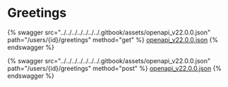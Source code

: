 # Greetings

{% swagger src="../../../../../../../.gitbook/assets/openapi_v22.0.0.json" path="/users/{id}/greetings" method="get" %}
[openapi_v22.0.0.json](../../../../../../../.gitbook/assets/openapi_v22.0.0.json)
{% endswagger %}

{% swagger src="../../../../../../../.gitbook/assets/openapi_v22.0.0.json" path="/users/{id}/greetings" method="post" %}
[openapi_v22.0.0.json](../../../../../../../.gitbook/assets/openapi_v22.0.0.json)
{% endswagger %}
